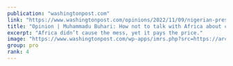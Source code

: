 ```yaml
---
publication: "washingtonpost.com"
link: "https://www.washingtonpost.com/opinions/2022/11/09/nigerian-president-cop27-africa-climate-change/"
title: "Opinion | Muhammadu Buhari: How not to talk with Africa about climate change"
excerpt: "Africa didn’t cause the mess, yet it pays the price."
image: "https://www.washingtonpost.com/wp-apps/imrs.php?src=https://arc-anglerfish-washpost-prod-washpost.s3.amazonaws.com/public/AP4LAIA73OM4NZ6CU2XNMC7LNE.JPG&w=1440"
group: pro
rank: 4
---
```

